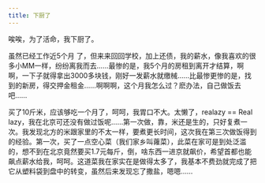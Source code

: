 ```yaml
---
title: 下厨了
---
```

唉唉，为了活命，我下厨了。

虽然已经工作近5个月 了，但来来回回学校，加上还债，我的薪水，像我喜欢的很多小MM一样，纷纷离我而去……最惨的是，我5个月的房租到离开才结算，啊啊，一下子就得拿出3000多块钱，刚好一发薪水就缴械……比最惨更惨的是，找到的新房，得交押金租金……啊啊啊，这个月我怎么过？麽办法，自己做饭去吧……

买了10斤米，应该够吃一个月了，呵呵，我胃口不大。太懒了，realazy == Real lazy，我在北京可还没有做过饭呢……第一次做，靠，米还是生的，只好复煮一次。我发现北方的米跟家里的不太一样，要煮更长时间，这次我在第三次做饭得到的经验。第一次，买了一点空心菜（我们家乡叫蕹菜），此菜在家可是到处泛滥的，想不到在北京竟然要买1.7元每斤，倒，啥东西一进京就飙价，希望首都也能飙点薪水给我，呵呵。这道菜我在家实在是做得太多了，我基本不费劲就完成了把它从塑料袋到盘中的转变，虽然后来发现忘了撒盐，嗯嗯……
